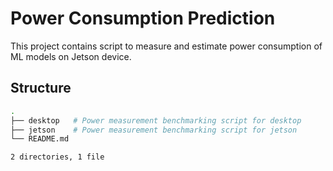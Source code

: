# Power Consumption Prediction

This project contains script to measure and estimate power consumption of ML models on Jetson device.

## Structure

```bash
.
├── desktop   # Power measurement benchmarking script for desktop
├── jetson    # Power measurement benchmarking script for jetson
└── README.md

2 directories, 1 file
```
